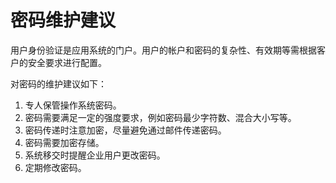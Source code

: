 # 密码维护建议<a name="admin_guide_000290"></a>

用户身份验证是应用系统的门户。用户的帐户和密码的复杂性、有效期等需根据客户的安全要求进行配置。

对密码的维护建议如下：

1.  专人保管操作系统密码。
2.  密码需要满足一定的强度要求，例如密码最少字符数、混合大小写等。
3.  密码传递时注意加密，尽量避免通过邮件传递密码。
4.  密码需要加密存储。
5.  系统移交时提醒企业用户更改密码。
6.  定期修改密码。

